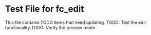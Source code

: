 # Test File for fc_edit
This file contains TODO items that need updating.
TODO: Test the edit functionality
TODO: Verify the preview mode